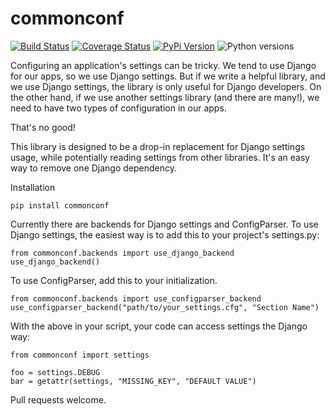 # commonconf

[![Build Status](https://github.com/uw-it-aca/commonconf/workflows/tests/badge.svg?branch=master)](https://github.com/uw-it-aca/commonconf/actions)
[![Coverage Status](https://coveralls.io/repos/github/uw-it-aca/commonconf/badge.svg?branch=master)](https://coveralls.io/github/uw-it-aca/commonconf?branch=master)
[![PyPi Version](https://img.shields.io/pypi/v/commonconf.svg)](https://pypi.python.org/pypi/commonconf)
![Python versions](https://img.shields.io/pypi/pyversions/commonconf.svg)

Configuring an application's settings can be tricky.  We tend to use Django for our apps, so we use Django settings.  But if we write a helpful library, and we use Django settings, the library is only useful for Django developers.  On the other hand, if we use another settings library (and there are many!), we need to have two types of configuration in our apps.

That's no good!

This library is designed to be a drop-in replacement for Django settings usage, while potentially reading settings from other libraries.  It's an easy way to remove one Django dependency.

Installation

    pip install commonconf

Currently there are backends for Django settings and ConfigParser.  To use Django settings, the easiest way is to add this to your project's settings.py:

    from commonconf.backends import use_django_backend
    use_django_backend()

To use ConfigParser, add this to your initialization.

    from commonconf.backends import use_configparser_backend
    use_configparser_backend("path/to/your_settings.cfg", "Section Name")

With the above in your script, your code can access settings the Django way:

    from commonconf import settings

    foo = settings.DEBUG
    bar = getattr(settings, "MISSING_KEY", "DEFAULT VALUE")

Pull requests welcome.

